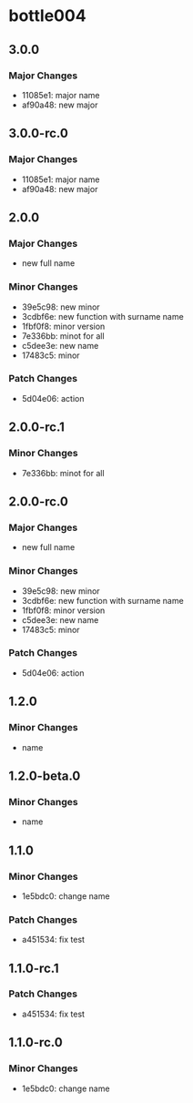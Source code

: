 # bottle004

## 3.0.0

### Major Changes

- 11085e1: major name
- af90a48: new major

## 3.0.0-rc.0

### Major Changes

- 11085e1: major name
- af90a48: new major

## 2.0.0

### Major Changes

- new full name

### Minor Changes

- 39e5c98: new minor
- 3cdbf6e: new function with surname name
- 1fbf0f8: minor version
- 7e336bb: minot for all
- c5dee3e: new name
- 17483c5: minor

### Patch Changes

- 5d04e06: action

## 2.0.0-rc.1

### Minor Changes

- 7e336bb: minot for all

## 2.0.0-rc.0

### Major Changes

- new full name

### Minor Changes

- 39e5c98: new minor
- 3cdbf6e: new function with surname name
- 1fbf0f8: minor version
- c5dee3e: new name
- 17483c5: minor

### Patch Changes

- 5d04e06: action

## 1.2.0

### Minor Changes

- name

## 1.2.0-beta.0

### Minor Changes

- name

## 1.1.0

### Minor Changes

- 1e5bdc0: change name

### Patch Changes

- a451534: fix test

## 1.1.0-rc.1

### Patch Changes

- a451534: fix test

## 1.1.0-rc.0

### Minor Changes

- 1e5bdc0: change name
